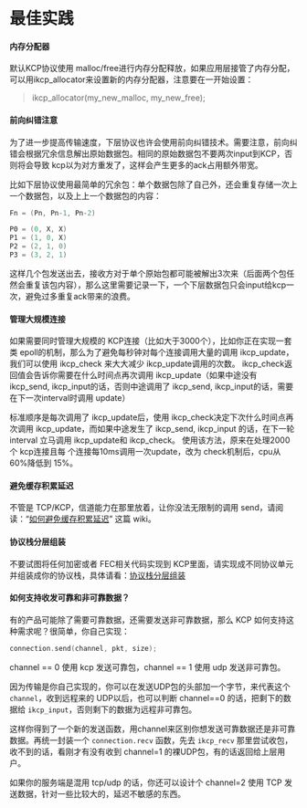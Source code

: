 # 最佳实践
#### 内存分配器

  默认KCP协议使用 malloc/free进行内存分配释放，如果应用层接管了内存分配，可以用ikcp_allocator来设置新的内存分配器，注意要在一开始设置：

  > ikcp_allocator(my_new_malloc, my_new_free);


#### 前向纠错注意

为了进一步提高传输速度，下层协议也许会使用前向纠错技术。需要注意，前向纠错会根据冗余信息解出原始数据包。相同的原始数据包不要两次input到KCP，否则将会导致 kcp以为对方重发了，这样会产生更多的ack占用额外带宽。

比如下层协议使用最简单的冗余包：单个数据包除了自己外，还会重复存储一次上一个数据包，以及上上一个数据包的内容：

```cpp
Fn = (Pn, Pn-1, Pn-2)

P0 = (0, X, X)
P1 = (1, 0, X)
P2 = (2, 1, 0)
P3 = (3, 2, 1)
```

这样几个包发送出去，接收方对于单个原始包都可能被解出3次来（后面两个包任然会重复该包内容），那么这里需要记录一下，一个下层数据包只会input给kcp一次，避免过多重复ack带来的浪费。

#### 管理大规模连接

如果需要同时管理大规模的 KCP连接（比如大于3000个），比如你正在实现一套类 epoll的机制，那么为了避免每秒钟对每个连接调用大量的调用 ikcp_update，我们可以使用 ikcp_check 来大大减少 ikcp_update调用的次数。 ikcp_check返回值会告诉你需要在什么时间点再次调用 ikcp_update（如果中途没有 ikcp_send, ikcp_input的话，否则中途调用了 ikcp_send, ikcp_input的话，需要在下一次interval时调用 update）

标准顺序是每次调用了 ikcp_update后，使用 ikcp_check决定下次什么时间点再次调用 ikcp_update，而如果中途发生了 ikcp_send, ikcp_input 的话，在下一轮 interval 立马调用 ikcp_update和 ikcp_check。 使用该方法，原来在处理2000个 kcp连接且每
个连接每10ms调用一次update，改为 check机制后，cpu从 60%降低到 15%。

#### 避免缓存积累延迟

不管是 TCP/KCP，信道能力在那里放着，让你没法无限制的调用 send，请阅读：“[如何避免缓存积累延迟](https://github.com/skywind3000/kcp/wiki/Flow-Control-for-Users)” 这篇 wiki。

#### 协议栈分层组装

不要试图将任何加密或者 FEC相关代码实现到 KCP里面，请实现成不同协议单元并组装成你的协议栈，具体请看：[协议栈分层组装](https://github.com/skywind3000/kcp/wiki/Network-Layer)

#### 如何支持收发可靠和非可靠数据？

有的产品可能除了需要可靠数据，还需要发送非可靠数据，那么 KCP 如何支持这种需求呢？很简单，你自己实现：

```c
connection.send(channel, pkt, size);
```

channel == 0 使用 kcp 发送可靠包，channel == 1 使用 udp 发送非可靠包。

因为传输是你自己实现的，你可以在发送UDP包的头部加一个字节，来代表这个 `channel`，收到远程来的 UDP以后，也可以判断 channel==0 的话，把剩下的数据给 `ikcp_input`，否则剩下的数据为远程非可靠包。

这样你得到了一个新的发送函数，用channel来区别你想发送可靠数据还是非可靠数据。再统一封装一个 `connection.recv` 函数，先去 `ikcp_recv` 那里尝试收包，收不到的话，看刚才有没有收到 channel=1 的裸UDP包，有的话返回给上层用户。

如果你的服务端是混用 tcp/udp 的话，你还可以设计个 channel=2 使用 TCP 发送数据，针对一些比较大的，延迟不敏感的东西。